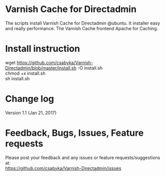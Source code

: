 Varnish Cache for Directadmin
===================
The scripts install Varnish Cache for Directadmin @ubuntu. It installer easy and really performance. The Varnish Cache frontend Apache for Caching.

Install instruction
===================
wget https://github.com/csabyka/Varnish-Directadmin/blob/master/install.sh -O install.sh<br />
chmod +x install.sh<br />
sh install.sh

Change log
===================
Version 1.1 (Jan 21, 2017)

Feedback, Bugs, Issues, Feature requests
===================
Please post your feedback and any issues or feature requests/suggestions at: <br />
https://github.com/csabyka/Varnish-Directadmin/issues
